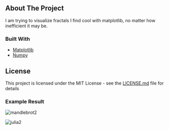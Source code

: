 <!-- ABOUT THE PROJECT -->
## About The Project

I am trying to visualize fractals I find cool with matplotlib, no matter how inefficient it may be.

### Built With

* [Matplotlib](https://matplotlib.org/)
* [Numpy](https://numpy.org/)

## License

This project is licensed under the MIT License - see the [LICENSE.md](LICENSE.md) file for details

### Example Result

![mandlebrot2](https://user-images.githubusercontent.com/56905673/118356038-c9c34a80-b58c-11eb-91ef-f624eadb4267.png)

![julia2](https://user-images.githubusercontent.com/56905673/118356042-cd56d180-b58c-11eb-88c6-9487aeb5793d.png)

